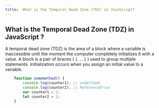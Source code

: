 ```yaml
---
title:  What is the Temporal Dead Zone (TDZ) in JavaScript?
---
```

## What is the Temporal Dead Zone (TDZ) in JavaScript ?

A temporal dead zone (TDZ) is the area of a block where a variable is inaccessible until the moment the computer completely initializes it with a value. A block is a pair of braces ( `{...}` ) used to group multiple statements. Initialization occurs when you assign an initial value to a variable.

```js
    function somemethod() {
        console.log(counter1); // undefined
        console.log(counter2); // ReferenceError
        var counter1 = 1;
        let counter2 = 2;
    }
```
